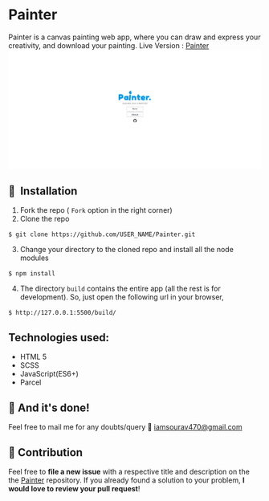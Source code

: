 # Painter
Painter is a canvas painting web app, where you can draw and express your creativity, and download your painting.
Live Version : [Painter](https://iamskab.github.io/Painter)
![Painter](/screenshots/Painter.png)


## 🚀&nbsp; Installation
1. Fork the repo ( `Fork` option in the right corner)
2. Clone the repo
```
$ git clone https://github.com/USER_NAME/Painter.git
```

3. Change your directory to the cloned repo and install all the node modules
```
$ npm install 
```

4. The directory `build` contains the entire app (all the rest is for development). So, just open the following url in your browser,
```
$ http://127.0.0.1:5500/build/
```

## Technologies used:
- HTML 5
- SCSS
- JavaScript(ES6+)
- Parcel

## :clap: And it's done!
Feel free to mail me for any doubts/query 
:email: iamsourav470@gmail.com

## :handshake: Contribution
Feel free to **file a new issue** with a respective title and description on the the [Painter](https://github.com/iamskab/Painter/issues) repository. If you already found a solution to your problem, **I would love to review your pull request**! 
